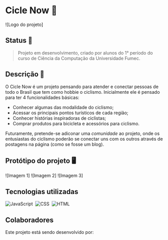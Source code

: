 # Cicle Now :bicyclist:
![Logo do projeto]


## Status :seedling:

> Projeto em desenvolvimento, criado por alunos do 1° período do curso de Ciência da Computação da Universidade Fumec. 



## Descrição :bookmark_tabs:

O Cicle Now é um projeto pensando para atender e conectar pessoas de todo o Brasil que tem como hobbie o ciclismo. Inicialmente ele é pensado para ter 4 funcionalidades básicas:

- Conhecer algumas das modalidade do ciclismo;
- Acessar os principais pontos turísticos de cada região;
- Conhecer histórias inspiradoras de ciclistas;
- Comprar produtos para bicicleta e acessórios para ciclismo.

Futuramente, pretende-se adiconar uma *comunidade* ao projeto, onde os entusiastas do ciclismo poderão se conectar uns com os outros através de postagens na página (como se fosse um blog).


## Protótipo do projeto :desktop_computer:

![Imagem 1]
![Imagem 2]
![Imagem 3]

## Tecnologias utilizadas

![JavaScript](https://img.shields.io/badge/-JavaScript-0D1117?style=for-the-badge&logo=javascript&labelColor=0D1117)&nbsp;
![CSS](https://img.shields.io/badge/-CSS-0D1117?style=for-the-badge&logo=CSS3&logoColor=1572B6&labelColor=0D1117)&nbsp;
![HTML](https://img.shields.io/badge/-HTML-0D1117?style=for-the-badge&logo=HTML5&logoColor=E34F26&labelColor=0D1117)&nbsp;


## Colaboradores

Este projeto está sendo desenvolvido por:


